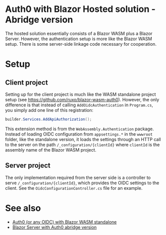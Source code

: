 # Auth0 with Blazor Hosted solution - Abridge version

The hosted solution essentially consists of a Blazor WASM plus a Blazor
Server. However, the authentication setup is more like the Blazor WASM
setup. There is some server-side linkage code necessary for cooperation.

# Setup

## Client project

Setting up for the client project is much like the WASM standalone project 
setup (see https://github.com/ruxo/blazor-wasm-auth0). However, the only 
difference is that instead of calling `AddOidcAuthentication` in
`Program.cs`, you simply add one line of this registration:

```csharp
builder.Services.AddApiAuthorization();
```

This extension method is from the `WebAssembly.Authentication` package. Instead
of loading OIDC configuration from `appsettings.*` in the `wwwroot` folder,
like the standalone version, it loads the settings through an HTTP call to 
the server on the path `/_configuration/{clientId}` where `clientId` is 
the assembly name of the Blazor WASM project.

## Server project

The only implementation required from the server side is a controller to 
serve `/_configuration/{clientId}`, which provides the OIDC settings to the
client. See the `OidcConfigurationController.cs` file for an example.

# See also
* [Auth0 (or any OIDC) with Blazor WASM standalone](https://github.com/ruxo/blazor-wasm-auth0)
* [Blazor Server with Auth0 abridge version](https://github.com/ruxo/blazor-server-auth0)